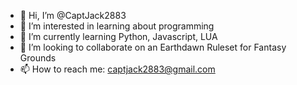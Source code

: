 - 👋 Hi, I’m @CaptJack2883
- 👀 I’m interested in learning about programming
- 🌱 I’m currently learning Python, Javascript, LUA
- 💞️ I’m looking to collaborate on an Earthdawn Ruleset for Fantasy Grounds
- 📫 How to reach me: captjack2883@gmail.com

<!---
CaptJack2883/CaptJack2883 is a ✨ special ✨ repository because its `README.md` (this file) appears on your GitHub profile.
You can click the Preview link to take a look at your changes.
--->
